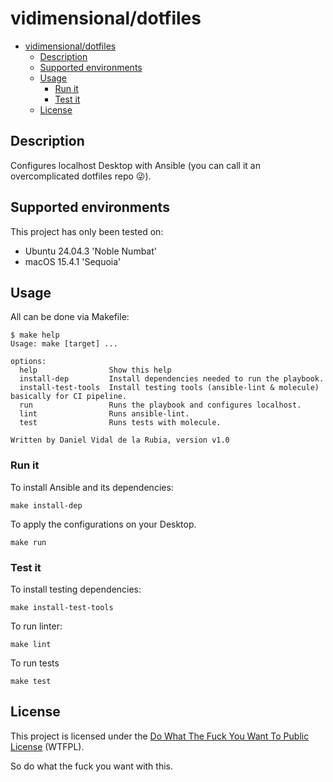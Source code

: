 # vidimensional/dotfiles

- [vidimensional/dotfiles](#vidimensionaldotfiles)
  - [Description](#description)
  - [Supported environments](#supported-environments)
  - [Usage](#usage)
    - [Run it](#run-it)
    - [Test it](#test-it)
  - [License](#license)

## Description

Configures localhost Desktop with Ansible (you can call it an overcomplicated dotfiles repo 😜).

## Supported environments

This project has only been tested on:

- Ubuntu 24.04.3 'Noble Numbat'
- macOS 15.4.1 'Sequoia'

## Usage

All can be done via Makefile:

```text
$ make help
Usage: make [target] ...

options:
  help                Show this help
  install-dep         Install dependencies needed to run the playbook.
  install-test-tools  Install testing tools (ansible-lint & molecule) basically for CI pipeline.
  run                 Runs the playbook and configures localhost.
  lint                Runs ansible-lint.
  test                Runs tests with molecule.

Written by Daniel Vidal de la Rubia, version v1.0
```

### Run it

To install Ansible and its dependencies:

```text
make install-dep
```

To apply the configurations on your Desktop.

```text
make run
```

### Test it

To install testing dependencies:

```text
make install-test-tools
```

To run linter:

```text
make lint
```

To run tests

```text
make test
```

## License

This project is licensed under the [Do What The Fuck You Want To Public License](LICENSE) (WTFPL).

So do what the fuck you want with this.
